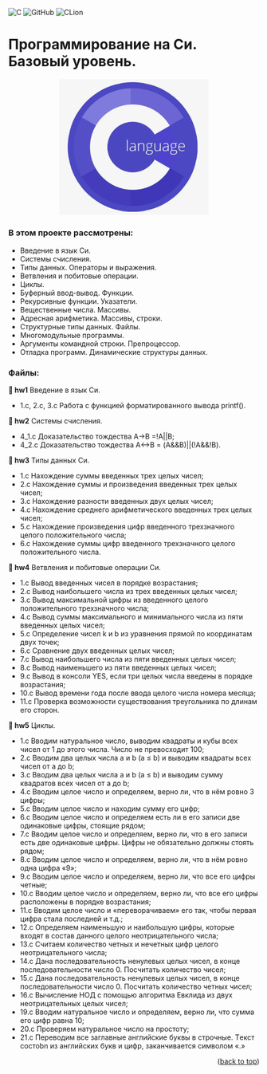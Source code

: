 <a name="readme-top"></a>

![C](https://img.shields.io/badge/c-%2300599C.svg?style=for-the-badge&logo=c&logoColor=white)
![GitHub](https://img.shields.io/badge/github-%23121011.svg?style=for-the-badge&logo=github&logoColor=white)
![CLion](https://img.shields.io/badge/CLion-black?style=for-the-badge&logo=clion&logoColor=white)

# Программирование на Си. Базовый уровень.
<p align="center">
<img src="images/C.png" alt="drawing" width="300"/>
</p>

### В этом проекте рассмотрены: 
- Введение в язык Си.
- Системы счисления.
- Типы данных. Операторы и выражения.
- Ветвления и побитовые операции.
- Циклы.
- Буферный ввод-вывод. Функции.
- Рекурсивные функции. Указатели.
- Вещественные числа. Массивы.
- Адресная арифметика. Массивы, строки.
- Структурные типы данных. Файлы.
- Многомодульные программы.
- Аргументы командной строки. Препроцессор.
- Отладка программ. Динамические структуры данных.

### Файлы:
<strong> &#128194; hw1</strong> Введение в язык Си.

* 1.c, 2.c, 3.c Работа с функцией форматированного вывода printf().

<strong> &#128194; hw2</strong> Системы счисления.

* 4_1.c Доказательство тождества А->В =!A||B;
* 4_2.c Доказательство тождества А<->В = (A&&B)||(!A&&!B).

<strong> &#128194; hw3</strong> Типы данных Си.

* 1.c Нахождение суммы введенных трех целых чисел;
* 2.c Нахождение суммы и произведения введенных трех целых чисел;
* 3.c Нахождение разности введенных двух целых чисел;
* 4.c Нахождение среднего арифметического введенных трех целых чисел;
* 5.c Нахождение произведения цифр введенного трехзначного целого положительного числа;
* 6.c Нахождение суммы цифр введенного трехзначного целого положительного числа.

<strong> &#128194; hw4</strong> Ветвления и побитовые операции Си.

* 1.c Вывод введенных чисел в порядке возрастания;
* 2.c Вывод наибольшего числа из трех введенных целых чисел;
* 3.c Вывод максимальной цифры из введенного целого положительного трехзначного числа;
* 4.c Вывод суммы максимального и минимального числа из пяти введенных целых чисел;
* 5.c Определение чисел k и b из уравнения прямой по координатам двух точек;
* 6.c Сравнение двух введенных целых чисел;
* 7.c Вывод наибольшего числа из пяти введенных целых чисел;
* 8.c Вывод наименьшего из пяти введенных целых чисел;
* 9.c Вывод в консоли YES, если три целых числа введены в порядке возрастания;
* 10.c Вывод времени года после ввода целого числа номера месяца;
* 11.c Проверка возможности существования треугольника по длинам его сторон.

<strong> &#128194; hw5</strong> Циклы.

* 1.c Вводим натуральное число, выводим квадраты и кубы всех чисел от 1 до этого числа. Число не превосходит 100;
* 2.c Вводим два целых числа a и b (a ≤ b) и выводим квадраты всех чисел от a до b;
* 3.c Вводим два целых числа a и b (a ≤ b) и выводим сумму квадратов всех чисел от a до b;
* 4.c Вводим целое число и определяем, верно ли, что в нём ровно 3 цифры;
* 5.c Вводим целое число и находим сумму его цифр;
* 6.c Вводим целое число и определяем есть ли в его записи две одинаковые цифры, стоящие рядом;
* 7.c Вводим целое число и определяем, верно ли, что в его записи есть две одинаковые цифры. Цифры не обязательно должны стоять рядом;
* 8.c Вводим целое число и определяем, верно ли, что в нём ровно одна цифра «9»;
* 9.c Вводим целое число и определяем, верно ли, что все его цифры четные;
* 10.c Вводим целое число и определяем, верно ли, что все его цифры расположены в порядке возрастания;
* 11.с Вводим целое число и «переворачиваем» его так, чтобы первая цифра стала последней и т.д.;
* 12.c Определяем наименьшую и наибольшую цифры, которые входят в состав данного целого неотрицательного числа;
* 13.c Cчитаем количество четных и нечетных цифр целого неотрицательного числа;
* 14.c Дана последовательность ненулевых целых чисел, в конце последовательности число 0. Посчитать количество чисел;
* 15.c Дана последовательность ненулевых целых чисел, в конце последовательности число 0. Посчитать количество четных чисел;
* 16.c Вычисление НОД с помощью алгоритма Евклида из двух неотрицательных целых чисел;
* 19.c Вводим натуральное число и определяем, верно ли, что сумма его цифр равна 10;
* 20.c Проверяем натуральное число на простоту;
* 21.c Переводим все заглавные английские буквы в строчные. Tекст состоbn из английских букв и цифр, заканчивается символом «.»

<p align="right">(<a href="#readme-top">back to top</a>)</p>
